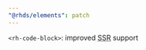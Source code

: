```yaml
---
"@rhds/elements": patch
---
```

`<rh-code-block>`: improved <abbr title="server side rendering">SSR</abbr> support

